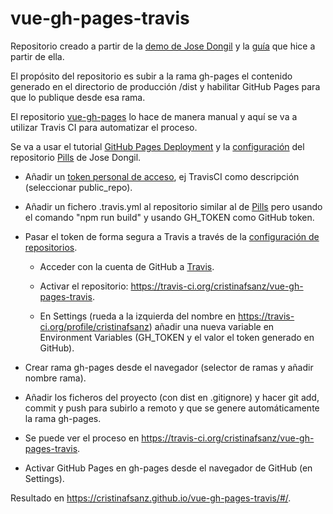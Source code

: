 # vue-gh-pages-travis

Repositorio creado a partir de la [demo de Jose Dongil](https://github.com/jdonsan/charla-aprendiendo-vuejs) y la [guía](https://github.com/cristinafsanz/vuejs-primeros-pasos) que hice a partir de ella.

El propósito del repositorio es subir a la rama gh-pages el contenido generado en el directorio de producción /dist y habilitar GitHub Pages para que lo publique desde esa rama.

El repositorio [vue-gh-pages](https://github.com/cristinafsanz/vue-gh-pages) lo hace de manera manual y aquí se va a utilizar Travis CI para automatizar el proceso.

Se va a usar el tutorial [GitHub Pages Deployment](https://docs.travis-ci.com/user/deployment/pages/) y la [configuración](https://github.com/jdonsan/pills/blob/master/.travis.yml) del repositorio [Pills](https://github.com/jdonsan/pills) de Jose Dongil.

- Añadir un [token personal de acceso](https://help.github.com/articles/creating-a-personal-access-token-for-the-command-line/), ej TravisCI como descripción (seleccionar public_repo).

- Añadir un fichero .travis.yml al repositorio similar al de [Pills](https://github.com/jdonsan/pills/blob/master/.travis.yml) pero usando el comando "npm run build" y usando GH_TOKEN como GitHub token.

- Pasar el token de forma segura a Travis a través de la [configuración de repositorios](https://docs.travis-ci.com/user/environment-variables#Defining-Variables-in-Repository-Settings).

    - Acceder con la cuenta de GitHub a [Travis](https://travis-ci.org/).

    - Activar el repositorio: https://travis-ci.org/cristinafsanz/vue-gh-pages-travis.

    - En Settings (rueda a la izquierda del nombre en https://travis-ci.org/profile/cristinafsanz) añadir una nueva variable en Environment Variables (GH_TOKEN y el valor el token generado en GitHub).

- Crear rama gh-pages desde el navegador (selector de ramas y añadir nombre rama).

- Añadir los ficheros del proyecto (con dist en .gitignore) y hacer git add, commit y push para subirlo a remoto y que se genere automáticamente la rama gh-pages.

- Se puede ver el proceso en https://travis-ci.org/cristinafsanz/vue-gh-pages-travis.

- Activar GitHub Pages en gh-pages desde el navegador de GitHub (en Settings).

Resultado en https://cristinafsanz.github.io/vue-gh-pages-travis/#/.

